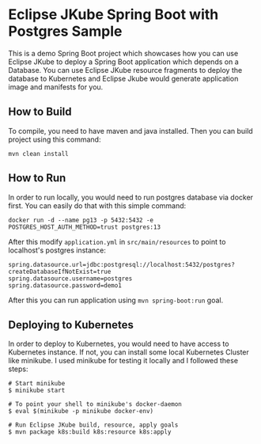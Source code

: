 # Eclipse JKube Spring Boot with Postgres Sample

This is a demo Spring Boot project which showcases how you can use Eclipse JKube to deploy a Spring Boot application which depends on a Database. You can use Eclipse JKube resource fragments to deploy the database to Kubernetes and Eclipse Jkube would generate application image and manifests for you.

## How to Build
To compile, you need to have maven and java installed. Then you can build project using this command:
```
mvn clean install
```

## How to Run
In order to run locally, you would need to run postgres database via docker first. You can easily do that with this simple command:
```
docker run -d --name pg13 -p 5432:5432 -e POSTGRES_HOST_AUTH_METHOD=trust postgres:13
```
After this modify `application.yml` in `src/main/resources` to point to localhost's postgres instance:
```
spring.datasource.url=jdbc:postgresql://localhost:5432/postgres?createDatabaseIfNotExist=true
spring.datasource.username=postgres
spring.datasource.password=demo1
```

After this you can run application using `mvn spring-boot:run` goal.

## Deploying to Kubernetes

In order to deploy to Kubernetes, you would need to have access to Kubernetes instance. If not, you can install some local Kubernetes Cluster like minikube. I used minikube for testing it locally and I followed these steps:
```
# Start minikube
$ minikube start

# To point your shell to minikube's docker-daemon
$ eval $(minikube -p minikube docker-env)

# Run Eclipse JKube build, resource, apply goals
$ mvn package k8s:build k8s:resource k8s:apply
```
